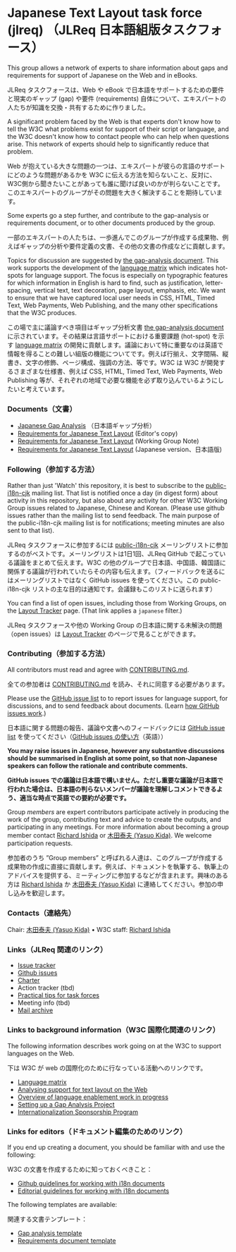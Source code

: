 # Japanese Text Layout task force (jlreq) （JLReq 日本語組版タスクフォース）

This group allows a network of experts to share information about gaps and requirements for support of Japanese on the Web and in eBooks. 

JLReq タスクフォースは、Web や eBook で日本語をサポートするための要件と現実のギャップ (gap) や要件 (requirements) 自体について、エキスパートの人たちが知識を交換・共有するために作りました。

A significant problem faced by the Web is that experts don't know how to tell the W3C what problems exist for support of their script or language, and the W3C doesn't know how to contact people who can help when questions arise. This network of experts should help to significantly reduce that problem. 

Web が抱えている大きな問題の一つは、エキスパートが彼らの言語のサポートにどのような問題があるかを W3C に伝える方法を知らないこと、反対に、W3C側から聞きたいことがあっても誰に聞けば良いのかが判らないことです。このエキスパートのグループがその問題を大きく解決することを期待しています。

Some experts go a step further, and contribute to the gap-analysis or requirements document, or to other documents produced by the group.

一部のエキスパートの人たちは、一歩進んでこのグループが作成する成果物、例えばギャップの分析や要件定義の文書、その他の文書の作成などに貢献します。

Topics for discussion are suggested by [the gap-analysis document](https://w3c.github.io/jlreq/gap-analysis/). This work supports the development of the [language matrix](https://w3c.github.io/typography/gap-analysis/language-matrix.html) which indicates hot-spots for language support. The focus is especially on typographic features for which information in English is hard to find, such as justification, letter-spacing, vertical text, text decoration, page layout, emphasis, etc.   We want to ensure that we have captured local user needs in CSS, HTML, Timed Text, Web Payments, Web Publishing, and the many other specifications that the W3C produces. 

この場で主に議論すべき項目はギャップ分析文書 [the gap-analysis document](https://w3c.github.io/jlreq/gap-analysis/) に示されています。その結果は言語サポートにおける重要課題 (hot-spot) を示す [language matrix](https://w3c.github.io/typography/gap-analysis/language-matrix.html) の開発に貢献します。議論において特に重要なのは英語で情報を得ることの難しい組版の機能についてです。例えば行揃え、文字間隔、縦書き、文字の修飾、ページ構成、強調の方法、等です。W3C は W3C が開発するさまざまな仕様書、例えば CSS, HTML, Timed Text, Web Payments, Web Publishing 等が、それぞれの地域で必要な機能を必ず取り込んでいるようにしたいと考えています。

### Documents（文書）
- [Japanese Gap Analysis](https://w3c.github.io/jlreq/gap-analysis/) （日本語ギャップ分析） 
- [Requirements for Japanese Text Layout](https://w3c.github.io/jlreq/) (Editor's copy)
- [Requirements for Japanese Text Layout](https://www.w3.org/TR/jlreq/) (Working Group Note)
- [Requirements for Japanese Text Layout](https://www.w3.org/TR/2012/NOTE-jlreq-20120403/ja/) (Japanese version、日本語版)

### Following（参加する方法）
Rather than just 'Watch' this repository, it is best to subscribe to the [public-i18n-cjk](https://lists.w3.org/Archives/Public/public-i18n-cjk/) mailing list. That list is notified once a day (in digest form) about activity in this repository, but also about any activity for other W3C Working Group issues related to Japanese, Chinese and Korean. (Please use github issues rather than the mailing list to send feedback. The main purpose of the public-i18n-cjk mailing list is for notifications; meeting minutes are also sent to that list).

JLReq タスクフォースに参加するには [public-i18n-cjk](https://lists.w3.org/Archives/Public/public-i18n-cjk/) メーリングリストに参加するのがベストです。メーリングリストは1日1回、JLReq GitHub で起こっている議論をまとめて伝えます。W3C の他のグループで日本語、中国語、韓国語に関係する議論が行われていたらその内容も伝えます。（フィードバックを送るにはメーリングリストではなく GitHub issues を使ってください。この public-i18n-cjk リストの主な目的は通知です。会議録もこのリストに送られます）

You can find a list of open issues, including those from Working Groups, on the [Layout Tracker](http://w3c.github.io/i18n-activity/textlayout/?filter=jlreq) page. (That link applies a `japanese` filter.)

JLReq タスクフォースや他の Working Group の日本語に関する未解決の問題（open issues）は [Layout Tracker](http://w3c.github.io/i18n-activity/textlayout/?filter=jlreq) のページで見ることができます。

### Contributing（参加する方法）
All contributors must read and agree with [CONTRIBUTING.md](CONTRIBUTING.md).

全ての参加者は  [CONTRIBUTING.md](CONTRIBUTING.md) を読み、それに同意する必要があります。

Please use the [GitHub issue list](https://github.com/w3c/jlreq/issues) to to report issues for language support, for discussions, and to send feedback about documents. (Learn [how GitHub issues work](http://w3c.github.io/i18n-activity/guidelines/issues.html).)

日本語に関する問題の報告、議論や文書へのフィードバックには [GitHub issue list](https://github.com/w3c/jlreq/issues) を使ってください（[GitHub issues の使い方](http://w3c.github.io/i18n-activity/guidelines/issues.html)（英語））

**You may raise issues in Japanese, however any substantive discussions should be summarised in English at some point, so that non-Japanese speakers can follow the rationale and contribute comments.**

**GitHub issues での議論は日本語で構いません。ただし重要な議論が日本語で行われた場合は、日本語の判らないメンバーが議論を理解しコメントできるよう、適当な時点で英語での要約が必要です。**

Group _members_ are expert contributors participate actively in producing the work of the group, contributing text and advice to create the outputs, and participating in any meetings. For more information about becoming a group member contact [Richard Ishida](mailto:ishida@w3.org) or [木田泰夫 (Yasuo Kida)](mailto:kida@me.com). We welcome participation requests.

参加者のうち ”Group members” と呼ばれる人達は、このグループが作成する成果物の作成に直接に貢献します。例えば、ドキュメントを執筆する、執筆上のアドバイスを提供する、ミーティングに参加するなどが含まれます。興味のある方は  [Richard Ishida](mailto:ishida@w3.org) か [木田泰夫 (Yasuo Kida)](mailto:kida@me.com) に連絡してください。参加の申し込みを歓迎します。

### Contacts（連絡先）

Chair: [木田泰夫 (Yasuo Kida)](mailto:kida@me.com) • W3C staff: [Richard Ishida](mailto:ishida@w3.org)

### Links（JLReq 関連のリンク）
- [Issue tracker](http://w3c.github.io/i18n-activity/textlayout/?filter=jlreq)
- [Github issues](https://github.com/w3c/jlreq/issues)
- [Charter](https://w3c.github.io/jlreq/charter/)
- Action tracker (tbd)
- [Practical tips for task forces](https://w3c.github.io/i18n-activity/guidelines/process.html)
- Meeting info (tbd)
- [Mail archive](https://lists.w3.org/Archives/Public/public-i18n-cjk/)

### Links to background information（W3C 国際化関連のリンク）
The following information describes work going on at the W3C to support languages on the Web.

下は W3C が web の国際化のために行なっている活動へのリンクです。
- [Language matrix](http://w3c.github.io/typography/gap-analysis/language-matrix.html)
- [Analysing support for text layout on the Web](https://github.com/w3c/i18n-discuss/wiki/Analysing-support-for-text-layout-on-the-Web)
- [Overview of language enablement work in progress](https://www.w3.org/International/layout)
- [Setting up a Gap Analysis Project](https://github.com/w3c/typography/wiki/Setting-up-a-Gap-Analysis-Project)
- [Internationalization Sponsorship Program](https://www.w3.org/International/sponsorship/)


### Links for editors（ドキュメント編集のためのリンク）
If you end up creating a document, you should be familiar with and use the following:

W3C の文書を作成するために知っておくべきこと：
- [Github guidelines for working with i18n documents](http://w3c.github.io/i18n-activity/guidelines/github)
- [Editorial guidelines for working with i18n documents](http://w3c.github.io/i18n-activity/guidelines/editing)

The following templates are available:

関連する文書テンプレート：
- [Gap analysis template](http://w3c.github.io/i18n-activity/templates/gap-analysis/gap-analysis_template.html)
- [Requirements document template](http://w3c.github.io/i18n-activity/templates/lreq_doc/gap-analysis_template.html)



